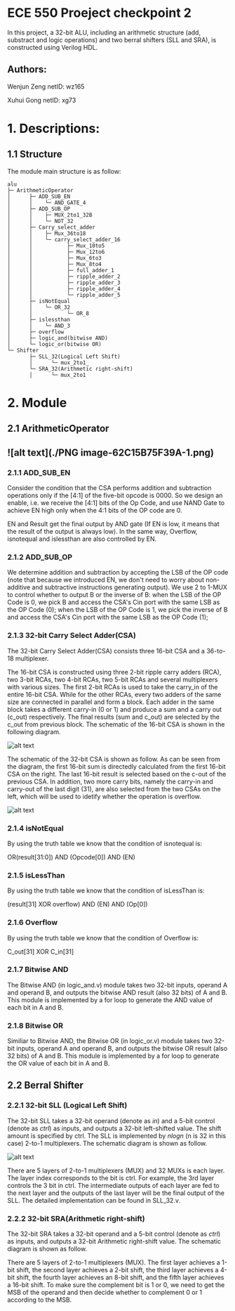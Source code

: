 # ECE 550 Proeject checkpoint 2
In this project, a 32-bit ALU, including an arithmetic structure (add, substract and logic operations) and two berral shifters (SLL and SRA), is constructed using Verilog HDL.

## Authors:
Wenjun Zeng
netID: wz165

Xuhui Gong
netID: xg73

# 1. Descriptions:

## 1.1 Structure



The module main structure is as follow:

```
alu
├─ ArithmeticOperator
│      ├─ ADD_SUB_EN
│      │    └─ AND_GATE_4
│      ├─ ADD_SUB_OP
│      │    ├─ MUX_2to1_32B
│      │    └─ NOT_32
│      ├─ Carry_select_adder
│      │    ├─ Mux_36to18
│      │    └─ carry_select_adder_16
│      │           ├─ Mux_10to5
│      │           ├─ Mux_12to6
│      │           ├─ Mux_6to3
│      │           ├─ Mux_8to4
│      │           ├─ full_adder_1
│      │           ├─ ripple_adder_2
│      │           ├─ ripple_adder_3
│      │           ├─ ripple_adder_4
│      │           └─ ripple_adder_5
│      ├─ isNotEqual
│      │    └─ OR_32
│      │           └─ OR_8
│      ├─ islessthan
│      │    └─ AND_3
│      ├─ overflow
│      ├─ logic_and(bitwise AND)
│      └─ logic_or(bitwise OR)
└─ Shifter
       ├─ SLL_32(Logical Left Shift)
       │      └─ mux_2to1_
       └─ SRA_32(Arithmetic right-shift)
       │      └─ mux_2to1
```





# 2. Module

## 2.1 ArithmeticOperator

## ![alt text](./PNG image-62C15B75F39A-1.png)
### 2.1.1 ADD_SUB_EN

Consider the condition that the CSA performs addition and subtraction operations only if the [4:1] of the five-bit opcode is 0000. So we design an enable, i.e. we receive the [4:1] bits of the Op Code, and use NAND Gate to achieve EN high only when the 4:1 bits of the OP code are 0.

EN and Result get the final output by AND gate (If EN is low, it means that the result of the output is always low). In the same way, Overflow, isnotequal and islessthan are also controlled by EN.



### 2.1.2 ADD_SUB_OP

We determine addition and subtraction by accepting the LSB of the OP code (note that because we introduced EN, we don't need to worry about non-additive and subtractive instructions generating output). We use 2 to 1-MUX to control whether to output B or the inverse of B: when the LSB of the OP Code is 0, we pick B and access the CSA's Cin port with the same LSB as the OP Code (0); when the LSB of the OP Code is 1, we pick the inverse of B and access the CSA's Cin port with the same LSB as the OP Code (1);



### 2.1.3 32-bit Carry Select Adder(CSA)

The 32-bit Carry Select Adder(CSA) consists three 16-bit CSA and a 36-to-18 multiplexer.

 The 16-bit CSA is constructed using three 2-bit ripple carry adders (RCA), two 3-bit RCAs, two 4-bit RCAs, two 5-bit RCAs and several multiplexers with various sizes.
The first 2-bit RCAs is used to take the carry_in of the entire 16-bit CSA. While for the other RCAs, every two adders of the same size are connected in parallel and form a block. Each adder in the same block takes a different carry-in (0 or 1) and produce a sum and a carry out (c_out) respectively. The final results (sum and c_out) are selected by the c_out from previous block. 
The schematic of the 16-bit CSA is shown in the following diagram.

![alt text](./16-bit_CSA.png?raw=true)

The schematic of the 32-bit CSA is shown as follow. As can be seen from the diagram, the first 16-bit sum is directedly calculated from the first 16-bit CSA on the right. The last 16-bit result is selected based on the c-out of the previous CSA. In addition, two more carry bits, namely the carry-in and carry-out of the last digit (31), are also selected from the two CSAs on the left, which will be used to idetify whether the operation is overflow.

![alt text](./32-bit_CSA.png?raw=true)

### 2.1.4 isNotEqual

By using the truth table we know that the condition of isnotequal is:

OR(result[31:0]) AND (Opcode[0]) AND (EN)



### 2.1.5 isLessThan

By using the truth table we know that the condition of isLessThan is:

(result[31] XOR overflow) AND (EN) AND (Op[0])



### 2.1.6 Overflow

By using the truth table we know that the condition of Overflow is:

C_out[31] XOR C_in[31]

### 2.1.7 Bitwise AND

The Bitwise AND (in logic_and.v) module takes two 32-bit inputs, operand A and operand B, and outputs the bitwise AND result (also 32 bits) of A and B. This module is implemented by a for loop to generate the AND value of each bit in A and B.

### 2.1.8 Bitwise OR

Similiar to Bitwise AND, the Bitwise OR (in logic_or.v) module takes two 32-bit inputs, operand A and operand B, and outputs the bitwise OR result (also 32 bits) of A and B. This module is implemented by a for loop to generate the OR value of each bit in A and B.

## 2.2 Berral Shifter

### 2.2.1 32-bit SLL (Logical Left Shift)

The 32-bit SLL takes a 32-bit operand (denote as _in_) and a 5-bit control (denote as _ctrl_) as inputs, and outputs a 32-bit left-shifted value. The shift amount is specified by ctrl.
The SLL is implemented by _nlogn_ (n is 32 in this case) 2-to-1 multiplexers. The schematic diagram is shown as follow.


![alt text](./32-bit_SLL.png?raw=true)

There are 5 layers of 2-to-1 multiplexers (MUX) and 32 MUXs is each layer. The layer index corresponds to the bit is ctrl. For example, the 3rd layer controls the 3 bit in ctrl. The intermediate outputs of each layer are fed to the next layer and the outputs of the last layer will be the final output of the SLL. The detailed implementation can be found in SLL_32.v.



### 2.2.2 32-bit SRA(Arithmetic right-shift)

The 32-bit SRA takes a 32-bit operand and a 5-bit control (denote as _ctrl_) as inputs, and outputs a 32-bit Arithmetic right-shift value. 
The schematic diagram is shown as follow.


There are 5 layers of 2-to-1 multiplexers (MUX). The first layer achieves a 1-bit shift, the second layer achieves a 2-bit shift, the third layer achieves a 4-bit shift, the fourth layer achieves an 8-bit shift, and the fifth layer achieves a 16-bit shift. To make sure the complement bit is 1 or 0, we need to get the MSB of the operand and then decide whether to complement 0 or 1 according to the MSB. 






